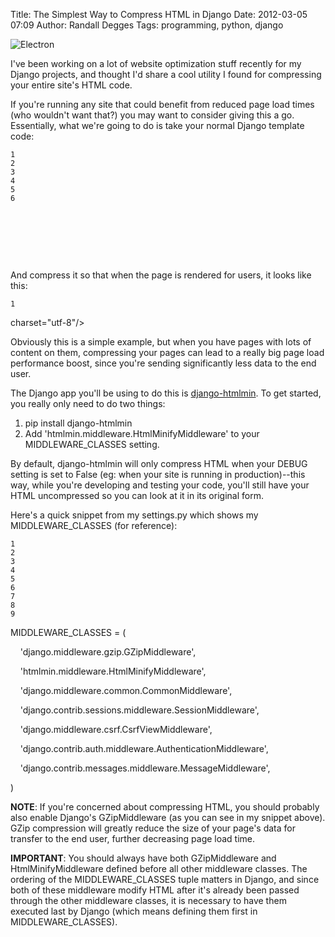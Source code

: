 Title: The Simplest Way to Compress HTML in Django
Date: 2012-03-05 07:09
Author: Randall Degges
Tags: programming, python, django


![Electron][]

I've been working on a lot of website optimization stuff recently for my Django
projects, and thought I'd share a cool utility I found for compressing your
entire site's HTML code.

If you're running any site that could benefit from reduced page load times (who
wouldn't want that?) you may want to consider giving this a go. Essentially,
what we're going to do is take your normal Django template code:

~~~~ {.line_numbers}
1
2
3
4
5
6
~~~~

<!doctype html>

<html lang="en">

  <head>

    <meta charset="utf-8" />

  </head>

</html>

And compress it so that when the page is rendered for users, it looks like this:

~~~~ {.line_numbers}
1
~~~~

<!doctype html><html lang="en"><head><meta
charset="utf-8"/></head></html>

Obviously this is a simple example, but when you have pages with lots of content
on them, compressing your pages can lead to a really big page load performance
boost, since you're sending significantly less data to the end user.

The Django app you'll be using to do this is [django-htmlmin][]. To get started,
you really only need to do two things:

1.  pip install django-htmlmin
2.  Add 'htmlmin.middleware.HtmlMinifyMiddleware' to your MIDDLEWARE_CLASSES
    setting.

By default, django-htmlmin will only compress HTML when your DEBUG setting is
set to False (eg: when your site is running in production)--this way, while
you're developing and testing your code, you'll still have your HTML
uncompressed so you can look at it in its original form.

Here's a quick snippet from my settings.py which shows my MIDDLEWARE_CLASSES
(for reference):

~~~~ {.line_numbers}
1
2
3
4
5
6
7
8
9
~~~~

MIDDLEWARE_CLASSES = (

    'django.middleware.gzip.GZipMiddleware',

    'htmlmin.middleware.HtmlMinifyMiddleware',

    'django.middleware.common.CommonMiddleware',

    'django.contrib.sessions.middleware.SessionMiddleware',

    'django.middleware.csrf.CsrfViewMiddleware',

    'django.contrib.auth.middleware.AuthenticationMiddleware',

    'django.contrib.messages.middleware.MessageMiddleware',

)

**NOTE**: If you're concerned about compressing HTML, you should probably also
enable Django's GZipMiddleware (as you can see in my snippet above). GZip
compression will greatly reduce the size of your page's data for transfer to the
end user, further decreasing page load time.

**IMPORTANT**: You should always have both GZipMiddleware and
HtmlMinifyMiddleware defined before all other middleware classes. The ordering
of the MIDDLEWARE_CLASSES tuple matters in Django, and since both of these
middleware modify HTML after it's already been passed through the other
middleware classes, it is necessary to have them executed last by Django (which
means defining them first in MIDDLEWARE_CLASSES).


  [Electron]: http://getfile5.posterous.com/getfile/files.posterous.com/temp-2012-03-04/jrraHofpiJyflmqhaurrvAaEdeJsvnfFwicjIDBlcxyJGuglnvzaJiIigEqa/electron.jpg.scaled696.jpg
  [django-htmlmin]: https://github.com/cobrateam/django-htmlmin "django-htmlmin"
